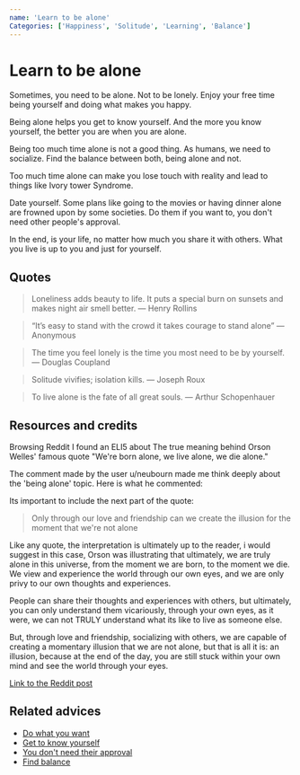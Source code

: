 ```yaml
---
name: 'Learn to be alone'
Categories: ['Happiness', 'Solitude', 'Learning', 'Balance']
---
```

# Learn to be alone

Sometimes, you need to be alone. Not to be lonely. Enjoy your free time being yourself and doing what makes you happy.

Being alone helps you get to know yourself. And the more you know yourself, the better you are when you are alone.

Being too much time alone is not a good thing.  As humans, we need to socialize. Find the balance between both, being alone and not.

Too much time alone can make you lose touch with reality and lead to things like Ivory tower Syndrome.

Date yourself. Some plans like going to the movies or having dinner alone are frowned upon by some societies. Do them if you want to, you don't need other people's approval.

In the end, is your life, no matter how much you share it with others. What you live is up to you and just for yourself.

## Quotes

> Loneliness adds beauty to life. It puts a special burn on sunsets and makes night air smell better. ― Henry Rollins

> “It’s easy to stand with the crowd it takes courage to stand alone” ― Anonymous

> The time you feel lonely is the time you most need to be by yourself. ― Douglas Coupland

> Solitude vivifies; isolation kills. ― Joseph Roux

> To live alone is the fate of all great souls. ― Arthur Schopenhauer

## Resources and credits

Browsing Reddit I found an ELI5 about The true meaning behind Orson Welles' famous quote "We're born alone, we live alone, we die alone."

The comment made by the user u/neubourn made me think deeply about the 'being alone' topic. Here is what he commented:

Its important to include the next part of the quote:

> Only through our love and friendship can we create the illusion for the moment that we're not alone

Like any quote, the interpretation is ultimately up to the reader, i would suggest in this case, Orson was illustrating that ultimately, we are truly alone in this universe, from the moment we are born, to the moment we die. We view and experience the world through our own eyes, and we are only privy to our own thoughts and experiences.

People can share their thoughts and experiences with others, but ultimately, you can only understand them vicariously, through your own eyes, as it were, we can not TRULY understand what its like to live as someone else.

But, through love and friendship, socializing with others, we are capable of creating a momentary illusion that we are not alone, but that is all it is: an illusion, because at the end of the day, you are still stuck within your own mind and see the world through your eyes.

[Link to the Reddit post](https://www.reddit.com/r/explainlikeimfive/comments/1kfvr2/eli5the_true_meaning_behind_orson_welles_famous/)

## Related advices

- [Do what you want](../Do%20what%20you%20want/index.md)
- [Get to know yourself](../Get%20to%20know%20yourself/index.md)
- [You don't need their approval](../You%20don't%20need%20their%20approval/index.md)
- [Find balance](../Find%20balance/index.md)